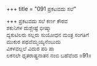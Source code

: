+++
title = "091 ಪ್ರಕಟವದು ಸಲೆ"

+++
ಪ್ರಕಟವದು ಸಲೆ ಕರ್ಣ ಕೌರವ  
ಶಕುನಿಗಳ ದುಶ್ಚೇಷ್ಟೆ ಭೀಷ್ಮಾ  
ದ್ಯಕುಟಿಲರು ಸಲ್ಲರು ಸುಯೋಧನ ಮಂತ್ರ ಸಂಗತಿಗೆ  
ಮುಕುರ ಪಥವೆಮ್ಮಯ್ಯನೆಂಬುದು  
ವಿಕಳವಲ್ಲಲೆ ವಿದುರ ಪರಿ ಪಾ  
ಲಕನಲೇ ಧೃತರಾಷ್ಟ್ರನಾತನ ನಂಬಿ ಬಹೆವೆಂದ    ॥91॥